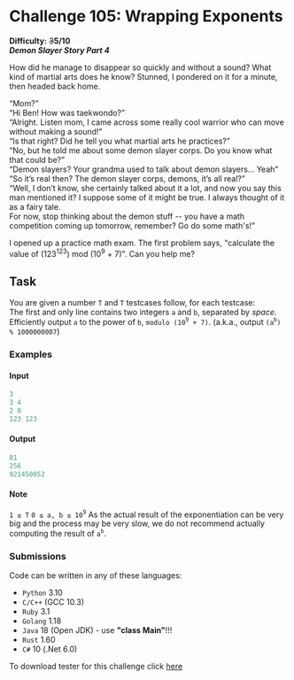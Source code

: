 # Challenge 105: Wrapping Exponents

**Difficulty:** ~~3~~**5/10**  
_**Demon Slayer Story Part 4**_

How did he manage to disappear so quickly and without a sound? What kind of martial arts does he know? Stunned, I pondered on it for a minute, then headed back home.

“Mom?”  
“Hi Ben! How was taekwondo?”  
“Alright. Listen mom, I came across some really cool warrior who can move without making a sound!”  
“Is that right? Did he tell you what martial arts he practices?”  
“No, but he told me about some demon slayer corps. Do you know what that could be?”  
“Demon slayers? Your grandma used to talk about demon slayers… Yeah”  
“So it’s real then? The demon slayer corps, demons, it’s all real?”  
“Well, I don’t know, she certainly talked about it a lot, and now you   say this man mentioned it? I suppose some of it might be true. I always thought of it as a fairy tale.  
For now, stop thinking about the demon stuff -- you have a math competition coming up tomorrow, remember? Go do some math's!”

I opened up a practice math exam. The first problem says, "calculate the value of (123<sup>123</sup>) mod (10<sup>9</sup> + 7)". Can you help me?

## Task

You are given a number `T` and `T` testcases follow, for each testcase:  
The first and only line contains two integers `a` and `b`, separated by _space_.
Efficiently output `a` to the power of `b`, `modulo (10`<sup>`9`</sup>` + 7)`.
(a.k.a., output `(a`<sup>`b`</sup>`) % 1000000007`)

### Examples

#### Input

```rs
3
3 4
2 8
123 123
```

#### Output

```rs
81
256
921450052
```

#### Note

`1 ≤ T`
`0 ≤ a, b ≤ 10`<sup>`9`</sup>
As the actual result of the exponentiation can be very big and the process may be very slow, we do not recommend actually computing the result of `a`<sup>`b`</sup>.

### Submissions

Code can be written in any of these languages:

- `Python` 3.10
- `C/C++` (GCC 10.3)
- `Ruby` 3.1
- `Golang` 1.18
- `Java` 18 (Open JDK) - use **"class Main"**!!!
- `Rust` 1.60
- `C#` 10 (.Net 6.0)

To download tester for this challenge click [here](https://downgit.github.io/#/home?url=https://github.com/Pomroka/PreviousChallenges/tree/main/Challenge_105)
